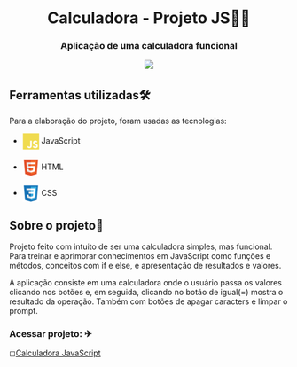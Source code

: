 <div> 
  <h1 align="center">Calculadora - Projeto JS👨‍💻</h1> 
</div>

<div>
  <h3 align="center">Aplicação de uma calculadora funcional</h3>
</div>

<div align='center'>
	<img src= "https://user-images.githubusercontent.com/112639055/234562771-72c59152-fdf1-48ff-ab93-5f50705dd252.png" width='850px'>
</div>


## Ferramentas utilizadas🛠️

<div>
	<p>Para a elaboração do projeto, foram usadas as tecnologias: </p>
</div>

<ul>
 	<li>
  		<img align="center" width="30" src="https://raw.githubusercontent.com/devicons/devicon/master/icons/javascript/javascript-plain.svg"> JavaScript
 	</li>
	<br>
	<li> 
		<img align="center" width="30" src="https://raw.githubusercontent.com/devicons/devicon/master/icons/html5/html5-original.svg"> HTML
 	</li>
	<br>
 	<li> 
  		<img align="center" width="30" src="https://raw.githubusercontent.com/devicons/devicon/master/icons/css3/css3-original.svg"> CSS 
 	</li>

</ul>

<div>
	<h2>Sobre o projeto📃</h2>
</div>
	
<div>
	<p>Projeto feito com intuito de ser uma calculadora simples, mas funcional. Para treinar e aprimorar conhecimentos em JavaScript como funções e métodos, conceitos com if e else, e apresentação de resultados e valores.</p>
	<p>A aplicação consiste em uma calculadora onde o usuário passa os valores clicando nos botões e, em seguida, clicando no botão de igual(=) mostra o resultado da operação. Também com botões de apagar caracters e limpar o prompt.</p>
</div>

### Acessar projeto: ✈

◻<a href="https://willianol.github.io/Calculadora-JS/assets/index.html">Calculadora JavaScript</a>

#
